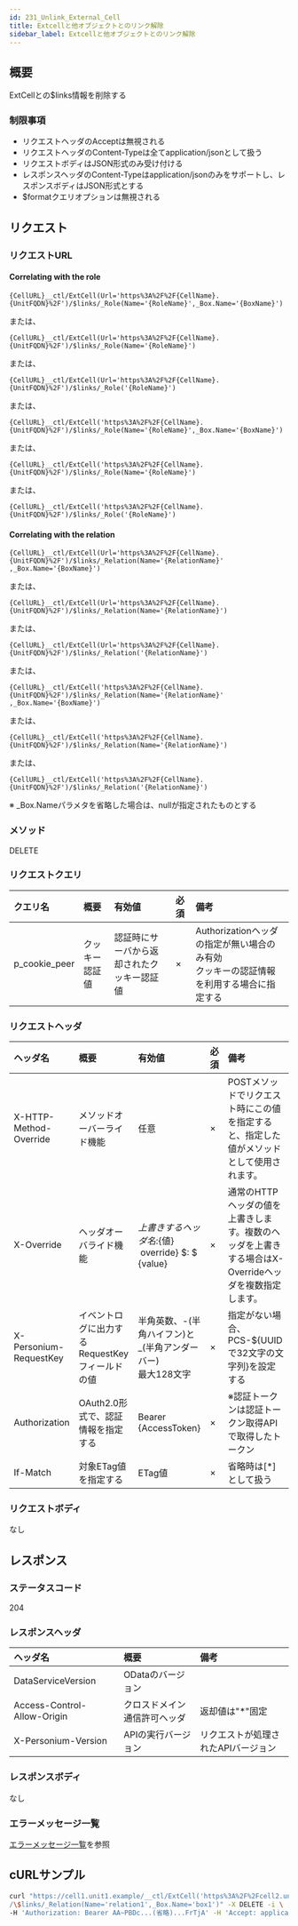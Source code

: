 ```yaml
---
id: 231_Unlink_External_Cell
title: Extcellと他オブジェクトとのリンク解除
sidebar_label: Extcellと他オブジェクトとのリンク解除
---
```

## 概要
ExtCellとの$links情報を削除する

### 制限事項
* リクエストヘッダのAcceptは無視される
* リクエストヘッダのContent-Typeは全てapplication/jsonとして扱う
* リクエストボディはJSON形式のみ受け付ける
* レスポンスヘッダのContent-Typeはapplication/jsonのみをサポートし、レスポンスボディはJSON形式とする
* $formatクエリオプションは無視される


## リクエスト
### リクエストURL
#### Correlating with the role
```
{CellURL}__ctl/ExtCell(Url='https%3A%2F%2F{CellName}.{UnitFQDN}%2F')/$links/_Role(Name='{RoleName}',_Box.Name='{BoxName}')
```
または、
```
{CellURL}__ctl/ExtCell(Url='https%3A%2F%2F{CellName}.{UnitFQDN}%2F')/$links/_Role(Name='{RoleName}')
```
または、
```
{CellURL}__ctl/ExtCell(Url='https%3A%2F%2F{CellName}.{UnitFQDN}%2F')/$links/_Role('{RoleName}')
```
または、
```
{CellURL}__ctl/ExtCell('https%3A%2F%2F{CellName}.{UnitFQDN}%2F')/$links/_Role(Name='{RoleName}',_Box.Name='{BoxName}')
```
または、
```
{CellURL}__ctl/ExtCell('https%3A%2F%2F{CellName}.{UnitFQDN}%2F')/$links/_Role(Name='{RoleName}')
```
または、
```
{CellURL}__ctl/ExtCell('https%3A%2F%2F{CellName}.{UnitFQDN}%2F')/$links/_Role('{RoleName}')
```
#### Correlating with the relation
```
{CellURL}__ctl/ExtCell(Url='https%3A%2F%2F{CellName}.{UnitFQDN}%2F')/$links/_Relation(Name='{RelationName}'
,_Box.Name='{BoxName}')
```
または、
```
{CellURL}__ctl/ExtCell(Url='https%3A%2F%2F{CellName}.{UnitFQDN}%2F')/$links/_Relation(Name='{RelationName}')
```
または、
```
{CellURL}__ctl/ExtCell(Url='https%3A%2F%2F{CellName}.{UnitFQDN}%2F')/$links/_Relation('{RelationName}')
```
または、
```
{CellURL}__ctl/ExtCell('https%3A%2F%2F{CellName}.{UnitFQDN}%2F')/$links/_Relation(Name='{RelationName}'
,_Box.Name='{BoxName}')
```
または、
```
{CellURL}__ctl/ExtCell('https%3A%2F%2F{CellName}.{UnitFQDN}%2F')/$links/_Relation(Name='{RelationName}')
```
または、
```
{CellURL}__ctl/ExtCell('https%3A%2F%2F{CellName}.{UnitFQDN}%2F')/$links/_Relation('{RelationName}')
```
※ \_Box.Nameパラメタを省略した場合は、nullが指定されたものとする

### メソッド
DELETE
### リクエストクエリ
|クエリ名|概要|有効値|必須|備考|
|:--|:--|:--|:--|:--|
|p_cookie_peer|クッキー認証値|認証時にサーバから返却されたクッキー認証値|×|Authorizationヘッダの指定が無い場合のみ有効<br>クッキーの認証情報を利用する場合に指定する|
### リクエストヘッダ
|ヘッダ名|概要|有効値|必須|備考|
|:--|:--|:--|:--|:--|
|X-HTTP-Method-Override|メソッドオーバーライド機能|任意|×|POSTメソッドでリクエスト時にこの値を指定すると、指定した値がメソッドとして使用されます。|
|X-Override|ヘッダオーバライド機能|${上書きするヘッダ名}:${値} &#160;override} $: $ {value}|×|通常のHTTPヘッダの値を上書きします。複数のヘッダを上書きする場合はX-Overrideヘッダを複数指定します。|
|X-Personium-RequestKey|イベントログに出力するRequestKeyフィールドの値|半角英数、-(半角ハイフン)と_(半角アンダーバー)<br>最大128文字|×|指定がない場合、PCS-${UUIDで32文字の文字列}を設定する|
|Authorization|OAuth2.0形式で、認証情報を指定する|Bearer {AccessToken}|×|※認証トークンは認証トークン取得APIで取得したトークン|
|If-Match|対象ETag値を指定する|ETag値|×|省略時は[*]として扱う|
### リクエストボディ
なし

## レスポンス
### ステータスコード
204
### レスポンスヘッダ
|ヘッダ名|概要|備考|
|:--|:--|:--|
|DataServiceVersion|ODataのバージョン||
|Access-Control-Allow-Origin|クロスドメイン通信許可ヘッダ|返却値は"*"固定|
|X-Personium-Version|APIの実行バージョン|リクエストが処理されたAPIバージョン|
### レスポンスボディ
なし
### エラーメッセージ一覧
[エラーメッセージ一覧](004_Error_Messages.md)を参照

## cURLサンプル

```sh
curl "https://cell1.unit1.example/__ctl/ExtCell('https%3A%2F%2Fcell2.unit1.example%2F')\
/\$links/_Relation(Name='relation1',_Box.Name='box1')" -X DELETE -i \
-H 'Authorization: Bearer AA~PBDc...(省略)...FrTjA' -H 'Accept: application/json'
```


